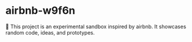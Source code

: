 ﻿# airbnb-w9f6n

🚀 This project is an experimental sandbox inspired by airbnb.
It showcases random code, ideas, and prototypes.
